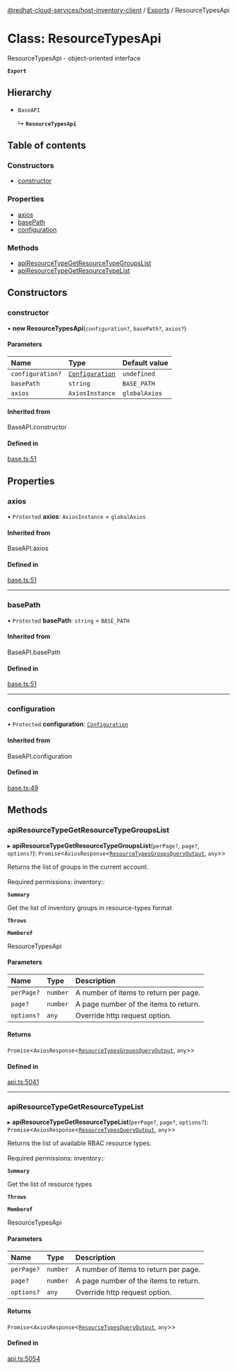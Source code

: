 [@redhat-cloud-services/host-inventory-client](../README.md) / [Exports](../modules.md) / ResourceTypesApi

# Class: ResourceTypesApi

ResourceTypesApi - object-oriented interface

**`Export`**

## Hierarchy

- `BaseAPI`

  ↳ **`ResourceTypesApi`**

## Table of contents

### Constructors

- [constructor](ResourceTypesApi.md#constructor)

### Properties

- [axios](ResourceTypesApi.md#axios)
- [basePath](ResourceTypesApi.md#basepath)
- [configuration](ResourceTypesApi.md#configuration)

### Methods

- [apiResourceTypeGetResourceTypeGroupsList](ResourceTypesApi.md#apiresourcetypegetresourcetypegroupslist)
- [apiResourceTypeGetResourceTypeList](ResourceTypesApi.md#apiresourcetypegetresourcetypelist)

## Constructors

### constructor

• **new ResourceTypesApi**(`configuration?`, `basePath?`, `axios?`)

#### Parameters

| Name | Type | Default value |
| :------ | :------ | :------ |
| `configuration?` | [`Configuration`](Configuration.md) | `undefined` |
| `basePath` | `string` | `BASE_PATH` |
| `axios` | `AxiosInstance` | `globalAxios` |

#### Inherited from

BaseAPI.constructor

#### Defined in

[base.ts:51](https://github.com/RedHatInsights/javascript-clients/blob/master/packages/host-inventory/base.ts#L51)

## Properties

### axios

• `Protected` **axios**: `AxiosInstance` = `globalAxios`

#### Inherited from

BaseAPI.axios

#### Defined in

[base.ts:51](https://github.com/RedHatInsights/javascript-clients/blob/master/packages/host-inventory/base.ts#L51)

___

### basePath

• `Protected` **basePath**: `string` = `BASE_PATH`

#### Inherited from

BaseAPI.basePath

#### Defined in

[base.ts:51](https://github.com/RedHatInsights/javascript-clients/blob/master/packages/host-inventory/base.ts#L51)

___

### configuration

• `Protected` **configuration**: [`Configuration`](Configuration.md)

#### Inherited from

BaseAPI.configuration

#### Defined in

[base.ts:49](https://github.com/RedHatInsights/javascript-clients/blob/master/packages/host-inventory/base.ts#L49)

## Methods

### apiResourceTypeGetResourceTypeGroupsList

▸ **apiResourceTypeGetResourceTypeGroupsList**(`perPage?`, `page?`, `options?`): `Promise`<`AxiosResponse`<[`ResourceTypesGroupsQueryOutput`](../interfaces/ResourceTypesGroupsQueryOutput.md), `any`\>\>

Returns the list of groups in the current account. <br /><br /> Required permissions: inventory:*:*

**`Summary`**

Get the list of inventory groups in resource-types format

**`Throws`**

**`Memberof`**

ResourceTypesApi

#### Parameters

| Name | Type | Description |
| :------ | :------ | :------ |
| `perPage?` | `number` | A number of items to return per page. |
| `page?` | `number` | A page number of the items to return. |
| `options?` | `any` | Override http request option. |

#### Returns

`Promise`<`AxiosResponse`<[`ResourceTypesGroupsQueryOutput`](../interfaces/ResourceTypesGroupsQueryOutput.md), `any`\>\>

#### Defined in

[api.ts:5041](https://github.com/RedHatInsights/javascript-clients/blob/master/packages/host-inventory/api.ts#L5041)

___

### apiResourceTypeGetResourceTypeList

▸ **apiResourceTypeGetResourceTypeList**(`perPage?`, `page?`, `options?`): `Promise`<`AxiosResponse`<[`ResourceTypesQueryOutput`](../interfaces/ResourceTypesQueryOutput.md), `any`\>\>

Returns the list of available RBAC resource types. <br /><br /> Required permissions: inventory:*:*

**`Summary`**

Get the list of resource types

**`Throws`**

**`Memberof`**

ResourceTypesApi

#### Parameters

| Name | Type | Description |
| :------ | :------ | :------ |
| `perPage?` | `number` | A number of items to return per page. |
| `page?` | `number` | A page number of the items to return. |
| `options?` | `any` | Override http request option. |

#### Returns

`Promise`<`AxiosResponse`<[`ResourceTypesQueryOutput`](../interfaces/ResourceTypesQueryOutput.md), `any`\>\>

#### Defined in

[api.ts:5054](https://github.com/RedHatInsights/javascript-clients/blob/master/packages/host-inventory/api.ts#L5054)
